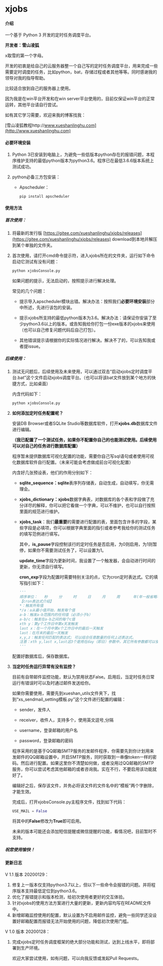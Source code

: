 # xjobs



#### 介绍
一个基于 Python 3 开发的定时任务调度平台。

**开发者：雪山凌狐**

x取雪的第一个字母。

开发的初衷是给自己的云服务器整一个自己写的定时任务调度平台，用来完成一些需要定时调度的任务，比如python，bat，存储过程或者其他等等。同时感谢我的领导对我的指导帮助。

比较适合放到自己的服务器上使用。

因为我是在win平台开发和在win server平台使用的，目前仅保证win平台的正常运转，其他平台请自行尝试。



如有其它学习需要，欢迎来我的博客找我：

[雪山凌狐教程http://www.xueshanlinghu.com](http://www.xueshanlinghu.com)



#### 必要环境安装

1. Python 3已安装到电脑上，为避免一些低版本python存在的报错问题，本程序维护支持的最低python版本为python3.6。程序已在最低3.6.6版本系统上测试成功。

2. python必备三方包安装：

   - Apscheduler：

     ```python
     pip install apscheduler
     ```



#### 使用方法

##### 首次使用：

1. 将最新的发行版 [https://gitee.com/xueshanlinghu/xjobs/releases](https://gitee.com/xueshanlinghu/xjobs/releases) download到本地并解压到某个单独的文件夹。

2. 首次使用，请打开cmd命令提示符，进入xjobs所在的文件夹，运行如下命令启动它测试有没有问题：

   ```python
   python xjobsConsole.py
   ```

   如果问题的提示，无法启动的，按照提示进行解决处理。

   常见的几个问题：

   - 提示导入apscheduler模块出错。解决办法：按照我们**必要环境安装**部分中所述，先进行该包的安装。

   - 提示xjobs所支持的最低python版本为3.6。解决办法：请保证你安装了至少python3.6以上的版本。或告知我给你打包一份exe版本的xjobs来使用（也可以自己修复问题代码后自己打包）。

   - 其他错误提示请根据你的实际情况进行解决。解决不了的，可以告知我或者提issue。

##### 后续使用：

1. 测试无问题后，后续使用及未来使用，可以通过双击“启动xjobs定时调度平台.bat”这个文件启动xjobs调度平台。（也可以将该bat文件放到某个地方的快捷方式，比如桌面）

   内含代码如下：

   ```bat
   python xjobsConsole.py
   ```

2. **如何添加定时任务配置呢？**

   安装DB Browser或者SQLite Studio等数据库软件，打开**xjobs.db**数据库文件进行编辑。

   **（我已配置了一个测试任务，如果你不配置你自己的也能测试使用。后续使用可以对自己的任务进行数据库配置）**

   程序暂未提供数据库可视化配置的功能，需要你自己写sql语句或者使用可视化数据库软件自行配置。（未来可能会考虑做成前台可视化配置）

   内含好几张预设表，他们的作用分别如下：

   - **sqlite_sequence：sqlite**表序列存储表，自动生成，自动填写，你无需理会。

   - **xjobs_dictionary：xjobs**数据字典表，对数据库的各个表和字段做了充分详尽的解释，你可以把它看做一个字典，可以不维护，也可以自行按照里面的规范进行维护。

   - **xjobs_task**：我们**最重要**的需要进行配置的表，里面包含许多的字段，某些字段是必填项，你可以根据字典里面的指引或者参考我给你的测试任务的填写范例进行填写。

     其中，**is_pause**字段控制该行的定时任务是否启用，为0则启用，为1则暂停，如果你不需要测试任务了，可以设置为1。

     **update_time**字段为更新时间，我设置了一个触发器，会自动进行时间的更新，你无须自行填写。

     **cron_exp**字段为配置时需要特别关注的点，它为cron定时表达式。它的填写指引如下：

     ```python
     '''
     顺序单位：   秒     分     时     日     月     周      年(年一般省略不写)
     【cron表达式介绍】
     *：触发所有值
     */a：a从最小值开始，触发每个值
     a-b：触发a-b范围内的任何值（必须小于b）
     a-b/c：触发在a-b之间的每个c值
     xth y：第y个工作日中第x天发触发
     last x：在一个月中第x个工作日中的最后一天触发
     last：在月末的最后一天触发
     x,y,z：触发任何匹配的表达式; 可以组合任意数量的任何上述表达式。
     注意：xth y,last x,last这3个是用在day（即日）参数中，其它所有参数都可以使用。
     '''
     ```

    配置好数据库后，保存数据库。

3. **当定时任务运行异常有没有监控？**

   目前有自带邮件监控功能，默认为禁用状态False。启用后，当定时任务日常运行有错误时可以及时通过邮件发送给你。

   如果你需要使用，需要先到xueshan_utils文件夹下，找到“xs_sendmail_setting模板.py”这个文件进行配置的编辑：

   - sender，发件人

   - receiver，收件人，支持多个，使用英文逗号,分隔

   - username，登录邮箱的用户名

   - password，登录邮箱的密码

   程序采用的是基于QQ邮箱SMTP服务的发邮件程序，你需要先到你计划用来发邮件的QQ邮箱设置中，开启SMTP服务，同时获取到一串像token一样的密码。然后进行配置。如果这里你不清楚如何做，或者没用过QQ邮箱的SMTP服务，你可以尝试考虑其他邮箱的或者咨询我。实在不行，不要启用该功能就好了。

   编辑好之后，保存该文件，并务必将该文件的文件名中的“模板”两个字删除，才能生效。

   完成后，打开xjobsConsole.py主程序文件，找到如下代码：

   ```python
   USE_MAIL = False
   ```

   将其中的**False**修改为**True**即可启用。

   未来的版本可能还会添加短信提醒或微信提醒的功能，看情况吧，目前暂时不支持。

   

##### 祝您使用愉快！



#### 更新日志

V 1.1 版本 20200129：

1. 修复上一版本仅支持python3.7以上，但以下一些命令会报错的问题。并将程序版本支持最低定位到python3.6。
2. 优化了报错提示和版本检测，给初次使用者更好的交互体验。
3. 针对xjobs的使用方法方案进行大量的更新，更新内容均写在README文件中。
4. 新增邮箱监控使用的配置，默认设置为不启用邮件监控，避免一些同学还没设置好邮箱配置而报错无法开始使用的问题，降低初次使用门槛。



V 1.0 版本 20200128：

1. 完成xjobs定时任务调度框架的绝大部分功能和测试，达到上线水平，即将部署到生产环境。

   欢迎大家尝试使用，如有问题，可以向我反馈或发起Pull Requests。



